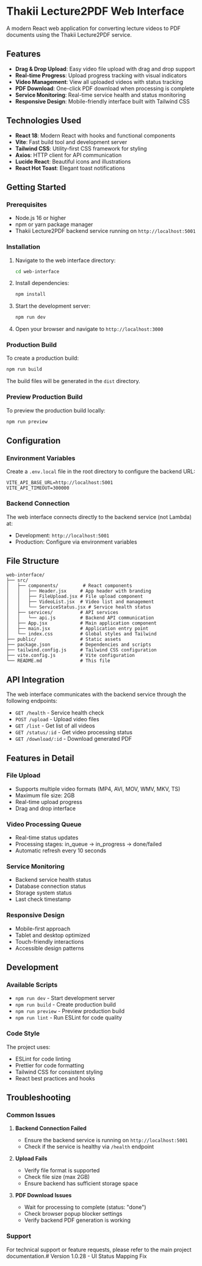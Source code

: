# Thakii Lecture2PDF Web Interface

A modern React web application for converting lecture videos to PDF documents using the Thakii Lecture2PDF service.

## Features

- **Drag & Drop Upload**: Easy video file upload with drag and drop support
- **Real-time Progress**: Upload progress tracking with visual indicators
- **Video Management**: View all uploaded videos with status tracking
- **PDF Download**: One-click PDF download when processing is complete
- **Service Monitoring**: Real-time service health and status monitoring
- **Responsive Design**: Mobile-friendly interface built with Tailwind CSS

## Technologies Used

- **React 18**: Modern React with hooks and functional components
- **Vite**: Fast build tool and development server
- **Tailwind CSS**: Utility-first CSS framework for styling
- **Axios**: HTTP client for API communication
- **Lucide React**: Beautiful icons and illustrations
- **React Hot Toast**: Elegant toast notifications

## Getting Started

### Prerequisites

- Node.js 16 or higher
- npm or yarn package manager
- Thakii Lecture2PDF backend service running on `http://localhost:5001`

### Installation

1. Navigate to the web interface directory:
   ```bash
   cd web-interface
   ```

2. Install dependencies:
   ```bash
   npm install
   ```

3. Start the development server:
   ```bash
   npm run dev
   ```

4. Open your browser and navigate to `http://localhost:3000`

### Production Build

To create a production build:

```bash
npm run build
```

The build files will be generated in the `dist` directory.

### Preview Production Build

To preview the production build locally:

```bash
npm run preview
```

## Configuration

### Environment Variables

Create a `.env.local` file in the root directory to configure the backend URL:

```env
VITE_API_BASE_URL=http://localhost:5001
VITE_API_TIMEOUT=300000
```

### Backend Connection

The web interface connects directly to the backend service (not Lambda) at:
- Development: `http://localhost:5001`
- Production: Configure via environment variables

## File Structure

```
web-interface/
├── src/
│   ├── components/         # React components
│   │   ├── Header.jsx     # App header with branding
│   │   ├── FileUpload.jsx # File upload component
│   │   ├── VideoList.jsx  # Video list and management
│   │   └── ServiceStatus.jsx # Service health status
│   ├── services/          # API services
│   │   └── api.js         # Backend API communication
│   ├── App.jsx            # Main application component
│   ├── main.jsx           # Application entry point
│   └── index.css          # Global styles and Tailwind
├── public/                # Static assets
├── package.json           # Dependencies and scripts
├── tailwind.config.js     # Tailwind CSS configuration
├── vite.config.js         # Vite configuration
└── README.md              # This file
```

## API Integration

The web interface communicates with the backend service through the following endpoints:

- `GET /health` - Service health check
- `POST /upload` - Upload video files
- `GET /list` - Get list of all videos
- `GET /status/:id` - Get video processing status
- `GET /download/:id` - Download generated PDF

## Features in Detail

### File Upload
- Supports multiple video formats (MP4, AVI, MOV, WMV, MKV, TS)
- Maximum file size: 2GB
- Real-time upload progress
- Drag and drop interface

### Video Processing Queue
- Real-time status updates
- Processing stages: in_queue → in_progress → done/failed
- Automatic refresh every 10 seconds

### Service Monitoring
- Backend service health status
- Database connection status
- Storage system status
- Last check timestamp

### Responsive Design
- Mobile-first approach
- Tablet and desktop optimized
- Touch-friendly interactions
- Accessible design patterns

## Development

### Available Scripts

- `npm run dev` - Start development server
- `npm run build` - Create production build
- `npm run preview` - Preview production build
- `npm run lint` - Run ESLint for code quality

### Code Style

The project uses:
- ESLint for code linting
- Prettier for code formatting
- Tailwind CSS for consistent styling
- React best practices and hooks

## Troubleshooting

### Common Issues

1. **Backend Connection Failed**
   - Ensure the backend service is running on `http://localhost:5001`
   - Check if the service is healthy via `/health` endpoint

2. **Upload Fails**
   - Verify file format is supported
   - Check file size (max 2GB)
   - Ensure backend has sufficient storage space

3. **PDF Download Issues**
   - Wait for processing to complete (status: "done")
   - Check browser popup blocker settings
   - Verify backend PDF generation is working

### Support

For technical support or feature requests, please refer to the main project documentation.# Version 1.0.28 - UI Status Mapping Fix
